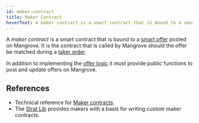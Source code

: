 ```yaml
---
id: maker-contract
title: Maker Contract
hoverText: A maker contract is a smart contract that is bound to a smart offer posted on Mangrove. 
---
```


A _maker contract_ is a smart contract that is bound to a [smart offer](/docs/developers/terms/smart-offer.md) posted on Mangrove. 
It is the contract that is called by Mangrove should the offer be matched during a [taker order](../contracts/technical-references/taking-and-making-offers/taker-order/README.md).

In addition to implementing the [offer logic](/docs/developers/terms/offer-logic.md) it must provide public functions to post and update offers on Mangrove.

## References

* Technical reference for [Maker contracts](../contracts/technical-references/taking-and-making-offers/reactive-offer/maker-contract.md).
* The [Strat Lib](../strat-lib/README.md) provides makers with a basis for writing custom maker contracts.